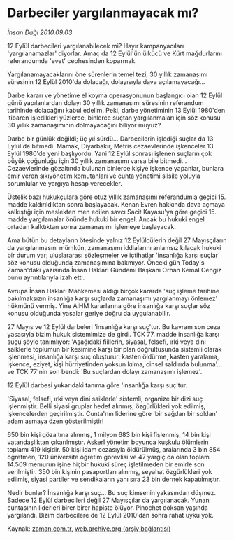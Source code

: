 # Darbeciler yargılanmayacak mı?

*İhsan Dağı 2010.09.03*

<td class="columnist-detail">
<p>12 Eylül darbecileri yargılanabilecek mi? Hayır kampanyacıları 'yargılanamazlar' diyorlar. Amaç da 12 Eylül'ün ülkücü ve Kürt mağdurlarını referandumda 'evet' cephesinden koparmak.</p>
<p>
<div id="haberMetinDiv">
<p>Yargılanamayacaklarını öne sürenlerin temel tezi, 30 yıllık zamanaşımı süresinin 12 Eylül 2010'da dolacağı, dolayısıyla dava açılamayacağı...
<p>Darbe kararı ve yönetime el koyma operasyonunun başlangıcı olan 12 Eylül günü yapılanlardan dolayı 30 yıllık zamanaşımı süresinin referandum tarihinde dolacağını kabul edelim. Peki, darbe yönetiminin 13 Eylül 1980'den itibaren işledikleri yüzlerce, binlerce suçtan yargılanmaları için söz konusu 30 yıllık zamanaşımının dolmayacağını biliyor muyuz?
<p>Darbe bir günlük değildi; üç yıl sürdü... Darbecilerin işlediği suçlar da 13 Eylül'de bitmedi. Mamak, Diyarbakır, Metris cezaevlerinde işkenceler 13 Eylül 1980'de yeni başlıyordu. Yani 12 Eylül sonrası işlenen suçların çok büyük çoğunluğu için 30 yıllık zamanaşımı varsa bile bitmedi... Cezaevlerinde gözaltında bulunan binlerce kişiye işkence yapanlar, bunlara emir veren sıkıyönetim komutanları ve cunta yönetimi silsile yoluyla sorumlular ve yargıya hesap verecekler.
<p>Üstelik bazı hukukçulara göre otuz yıllık zamanaşımı referandumla geçici 15. madde kaldırıldıktan sonra başlayacak. Kenan Evren hakkında dava açmaya kalkıştığı için meslekten men edilen savcı Sacit Kayasu'ya göre geçici 15. madde yargılamalar önünde hukuki bir engel. Ancak bu hukuki engel ortadan kalktıktan sonra zamanaşımı işlemeye başlayacak.
<p>Ama bütün bu detayların ötesinde yalnız 12 Eylülcülerin değil 27 Mayısçıların da yargılanmasını mümkün, zamanaşımı iddialarını anlamsız kılacak hukuki bir durum var; uluslararası sözleşmeler ve içtihatlar 'insanlığa karşı suçlar' söz konusu olduğunda zamanaşımına bakmıyor. Önceki gün Today's Zaman'daki yazısında İnsan Hakları Gündemi Başkanı Orhan Kemal Cengiz bunu ayrıntılarıyla izah etti.
<p> Avrupa İnsan Hakları Mahkemesi aldığı birçok kararda 'suç işleme tarihine bakılmaksızın insanlığa karşı suçlarda zamanaşımı yargılanmayı önlemez' hükmünü vermiş. Yine AİHM kararlarına göre insanlığa karşı suçlar söz konusu olduğunda yasalar geriye doğru da uygulanabilir.
<p>27 Mayıs ve 12 Eylül darbeleri 'insanlığa karşı suç'tur. Bu kavram son ceza yasasıyla bizim hukuk sistemimize de girdi. TCK 77. madde insanlığa karşı suçu şöyle tanımlıyor: 'Aşağıdaki fiillerin, siyasal, felsefi, ırki veya dini saiklerle toplumun bir kesimine karşı bir plan doğrultusunda sistemli olarak işlenmesi, insanlığa karşı suç oluşturur: kasten öldürme, kasten yaralama, işkence, eziyet, kişi hürriyetinden yoksun kılma, cinsel saldırıda bulunma'... ve TCK 77'nin son bendi: 'Bu suçlardan dolayı zamanaşımı işlemez'.
<p>12 Eylül darbesi yukarıdaki tanıma göre 'insanlığa karşı suç'tur.
<p>'Siyasal, felsefi, ırki veya dini saiklerle' sistemli, organize bir dizi suç işlenmiştir. Belli siyasi gruplar hedef alınmış, özgürlükleri yok edilmiş, işkencelerden geçirilmiştir. Cunta'nın liderine göre 'bir sağdan bir soldan' adam asmaya özen gösterilmiştir!
<p>650 bin kişi gözaltına alınmış, 1 milyon 683 bin kişi fişlenmiş, 14 bin kişi vatandaşlıktan çıkarılmıştır. Askerî yönetim boyunca kuşkulu ölümlerin toplamı 419 kişidir. 50 kişi idam cezasıyla öldürülmüş, aralarında 3 bin 854 öğretmen, 120 üniversite öğretim görevlisi ve 47 yargıç da olan toplam 14.509 memurun işine hiçbir hukuki süreç işletilmeden bir emirle son verilmiştir. 350 bin kişinin pasaportları alınmış, seyahat özgürlükleri yok edilmiş, siyasi partiler ve sendikaların yanı sıra 23 bin dernek kapatılmıştır.
<p>Nedir bunlar? İnsanlığa karşı suç... Bu suç kimsenin yakasından düşmez. Sadece 12 Eylül darbecileri değil 27 Mayısçılar da yargılanacak. Yunan cuntasının liderleri birer birer hapiste ölüyor. Pinochet doksan yaşında yargılandı. Bizim darbecilere de 12 Eylül 2010'dan sonra rahat uyku yok.</p></p></p></p></p></p></p></p></p></p></p></div>
</p>
<a href="http://web.archive.org/web/20110105064039/mailto:i.dagi@zaman.com.tr">
</a></td>

Kaynak: [zaman.com.tr](http://zaman.com.tr/yazar.do?yazino=1023281), [web.archive.org (arşiv bağlantısı)](http://web.archive.org/web/20110105064039/http://www.zaman.com.tr/yazar.do?yazino=1023281)
